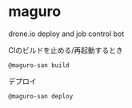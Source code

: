 # maguro
drone.io deploy and job control bot

CIのビルドを止める/再起動するとき
```
@maguro-san build
```

デプロイ
```
@maguro-san deploy
```
